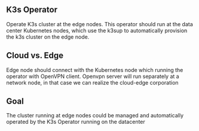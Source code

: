 ## K3s Operator
Operate K3s cluster at the edge nodes. This operator should run at the data center Kubernetes nodes, which use the k3sup to automatically provision the k3s cluster on the edge node.

## Cloud vs. Edge
Edge node should connect with the Kubernetes node which running the operator with OpenVPN client. Openvpn server will run separately at a network node, in that case we can realize the cloud-edge corporation

## Goal
The cluster running at edge nodes could be managed and automatically operated by the K3s Operator running on the datacenter

